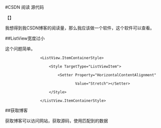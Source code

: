 #CSDN 阅读 源代码

【】

我想得到我CSDN博客的阅读量，那么我应该做一个软件，这个软件可以查看。

##ListView宽度过小

这个问题简单。

```
                <ListView.ItemContainerStyle>

                    <Style TargetType="ListViewItem">

                        <Setter Property="HorizontalContentAlignment"

                                Value="Stretch"></Setter>

                    </Style>

                </ListView.ItemContainerStyle>
```

##获取博客

获取博客可以访问网站，获取源码，使用匹配到的数据

